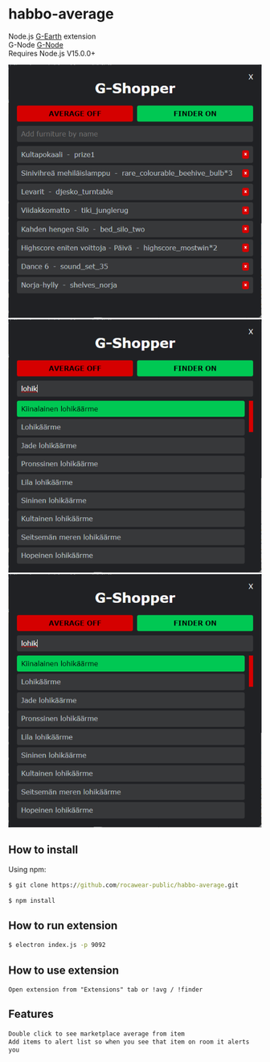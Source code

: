 # habbo-average

Node.js [G-Earth](https://github.com/sirjonasxx/G-Earth) extension<br>
G-Node [G-Node](https://github.com/WiredSpast/G-Node)<br>
Requires Node.js V15.0.0+

![Screenshot](UI1.png)
![Screenshot](UI2.png)
![Screenshot](screenshot.png)

## How to install

Using npm:

```cmd
$ git clone https://github.com/rocawear-public/habbo-average.git
```

```cmd
$ npm install
```

## How to run extension

```cmd
$ electron index.js -p 9092
```

## How to use extension

```
Open extension from "Extensions" tab or !avg / !finder

```

## Features

```
Double click to see marketplace average from item
Add items to alert list so when you see that item on room it alerts you

```
